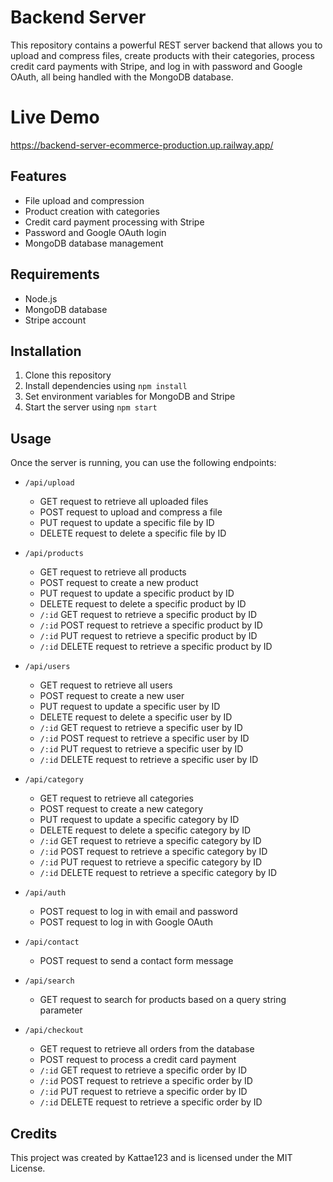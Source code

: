 # Backend Server

This repository contains a powerful REST server backend that allows you to upload and compress files, create products with their categories, process credit card payments with Stripe, and log in with password and Google OAuth, all being handled with the MongoDB database.

# Live Demo
https://backend-server-ecommerce-production.up.railway.app/

## Features

- File upload and compression
- Product creation with categories
- Credit card payment processing with Stripe
- Password and Google OAuth login
- MongoDB database management

## Requirements

- Node.js
- MongoDB database
- Stripe account

## Installation

1. Clone this repository
2. Install dependencies using `npm install`
3. Set environment variables for MongoDB and Stripe
4. Start the server using `npm start`

## Usage

Once the server is running, you can use the following endpoints:

- `/api/upload`
  - GET request to retrieve all uploaded files
  - POST request to upload and compress a file
  - PUT request to update a specific file by ID
  - DELETE request to delete a specific file by ID

- `/api/products`
  - GET request to retrieve all products
  - POST request to create a new product
  - PUT request to update a specific product by ID
  - DELETE request to delete a specific product by ID
  - `/:id` GET request to retrieve a specific product by ID
  - `/:id` POST request to retrieve a specific product by ID
  - `/:id` PUT request to retrieve a specific product by ID
  - `/:id` DELETE request to retrieve a specific product by ID

- `/api/users`
  - GET request to retrieve all users
  - POST request to create a new user
  - PUT request to update a specific user by ID
  - DELETE request to delete a specific user by ID
  - `/:id` GET request to retrieve a specific user by ID
  - `/:id` POST request to retrieve a specific user by ID
  - `/:id` PUT request to retrieve a specific user by ID
  - `/:id` DELETE request to retrieve a specific user by ID

- `/api/category`
  - GET request to retrieve all categories
  - POST request to create a new category
  - PUT request to update a specific category by ID
  - DELETE request to delete a specific category by ID
  - `/:id` GET request to retrieve a specific category by ID
  - `/:id` POST request to retrieve a specific category by ID
  - `/:id` PUT request to retrieve a specific category by ID
  - `/:id` DELETE request to retrieve a specific category by ID

- `/api/auth`
  - POST request to log in with email and password
  - POST request to log in with Google OAuth

- `/api/contact`
  - POST request to send a contact form message

- `/api/search`
  - GET request to search for products based on a query string parameter

- `/api/checkout`
  - GET request to retrieve all orders from the database
  - POST request to process a credit card payment
  - `/:id` GET request to retrieve a specific order by ID
  - `/:id` POST request to retrieve a specific order by ID
  - `/:id` PUT request to retrieve a specific order by ID
  - `/:id` DELETE request to retrieve a specific order by ID

## Credits

This project was created by Kattae123 and is licensed under the MIT License.